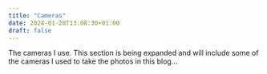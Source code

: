 ```yaml
---
title: "Cameras"
date: 2024-01-28T13:08:30+01:00
draft: false
---
```


The cameras I use. This section is being expanded and will include some of the cameras I used to take the photos in this blog...
